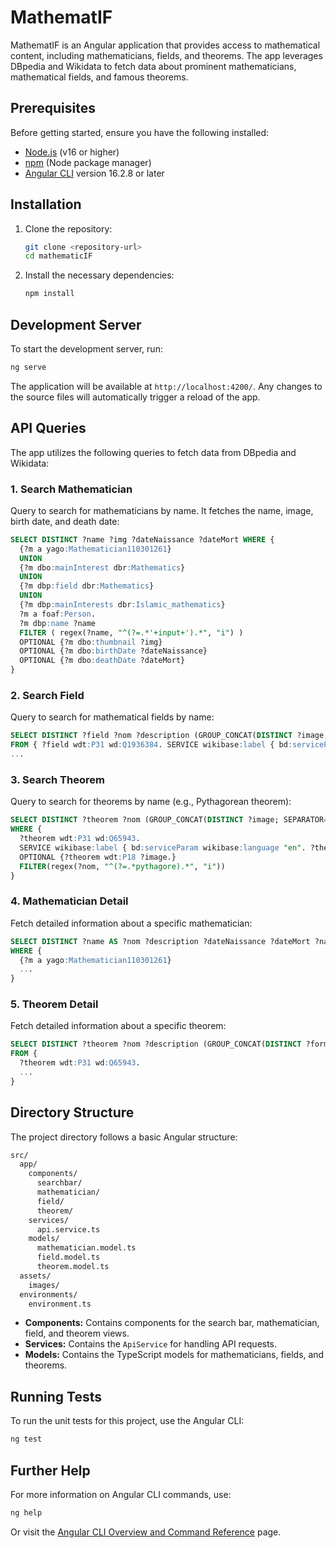 # MathematIF

MathematIF is an Angular application that provides access to mathematical content, including mathematicians, fields, and theorems. The app leverages DBpedia and Wikidata to fetch data about prominent mathematicians, mathematical fields, and famous theorems.

## Prerequisites

Before getting started, ensure you have the following installed:

- [Node.js](https://nodejs.org/) (v16 or higher)
- [npm](https://www.npmjs.com/) (Node package manager)
- [Angular CLI](https://angular.io/cli) version 16.2.8 or later

## Installation

1. Clone the repository:

   ```bash
   git clone <repository-url>
   cd mathematicIF
   ```

2. Install the necessary dependencies:

   ```bash
   npm install
   ```

## Development Server

To start the development server, run:

```bash
ng serve
```

The application will be available at `http://localhost:4200/`. Any changes to the source files will automatically trigger a reload of the app.

## API Queries

The app utilizes the following queries to fetch data from DBpedia and Wikidata:

### 1. **Search Mathematician**

Query to search for mathematicians by name. It fetches the name, image, birth date, and death date:

```sql
SELECT DISTINCT ?name ?img ?dateNaissance ?dateMort WHERE {
  {?m a yago:Mathematician110301261}
  UNION
  {?m dbo:mainInterest dbr:Mathematics}
  UNION
  {?m dbp:field dbr:Mathematics}
  UNION
  {?m dbp:mainInterests dbr:Islamic_mathematics}
  ?m a foaf:Person.
  ?m dbp:name ?name
  FILTER ( regex(?name, "^(?=.*'+input+').*", "i") )
  OPTIONAL {?m dbo:thumbnail ?img}
  OPTIONAL {?m dbo:birthDate ?dateNaissance}
  OPTIONAL {?m dbo:deathDate ?dateMort}
}
```

### 2. **Search Field**

Query to search for mathematical fields by name:

```sql
SELECT DISTINCT ?field ?nom ?description (GROUP_CONCAT(DISTINCT ?image; SEPARATOR=" | ") as ?images) 
FROM { ?field wdt:P31 wd:Q1936384. SERVICE wikibase:label { bd:serviceParam wikibase:language "en". ?field rdfs:label ?nom. ?field schema:description ?description. } }
...
```

### 3. **Search Theorem**

Query to search for theorems by name (e.g., Pythagorean theorem):

```sql
SELECT DISTINCT ?theorem ?nom (GROUP_CONCAT(DISTINCT ?image; SEPARATOR=" | ") as ?images) 
WHERE {
  ?theorem wdt:P31 wd:Q65943.
  SERVICE wikibase:label { bd:serviceParam wikibase:language "en". ?theorem rdfs:label ?nom. }
  OPTIONAL {?theorem wdt:P18 ?image.}
  FILTER(regex(?nom, "^(?=.*pythagore).*", "i"))
}
```

### 4. **Mathematician Detail**

Fetch detailed information about a specific mathematician:

```sql
SELECT DISTINCT ?name AS ?nom ?description ?dateNaissance ?dateMort ?nationalite
WHERE {
  {?m a yago:Mathematician110301261} 
  ...
}
```

### 5. **Theorem Detail**

Fetch detailed information about a specific theorem:

```sql
SELECT DISTINCT ?theorem ?nom ?description (GROUP_CONCAT(DISTINCT ?formula; SEPARATOR=" £ ") as ?formulas) 
FROM {
  ?theorem wdt:P31 wd:Q65943.
  ...
}
```

## Directory Structure

The project directory follows a basic Angular structure:

```bash
src/
  app/
    components/
      searchbar/
      mathematician/
      field/
      theorem/
    services/
      api.service.ts
    models/
      mathematician.model.ts
      field.model.ts
      theorem.model.ts
  assets/
    images/
  environments/
    environment.ts
```

- **Components:** Contains components for the search bar, mathematician, field, and theorem views.
- **Services:** Contains the `ApiService` for handling API requests.
- **Models:** Contains the TypeScript models for mathematicians, fields, and theorems.

## Running Tests

To run the unit tests for this project, use the Angular CLI:

```bash
ng test
```

## Further Help

For more information on Angular CLI commands, use:

```bash
ng help
```

Or visit the [Angular CLI Overview and Command Reference](https://angular.io/cli) page.
